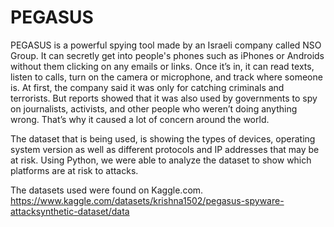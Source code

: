 # PEGASUS

PEGASUS is a powerful spying tool made by an Israeli company called NSO Group. It can secretly get into people's phones such as iPhones or Androids without them clicking on any emails or links. Once it’s in, it can read texts, listen to calls, turn on the camera or microphone, and track where someone is.
At first, the company said it was only for catching criminals and terrorists. But reports showed that it was also used by governments to spy on journalists, activists, and other people who weren’t doing anything wrong. That’s why it caused a lot of concern around the world.

The dataset that is being used, is showing the types of devices, operating system version as well as different protocols and IP addresses that may be at risk. Using Python, we were able to analyze the dataset to show which platforms are at risk to attacks. 

The datasets used were found on Kaggle.com.
https://www.kaggle.com/datasets/krishna1502/pegasus-spyware-attacksynthetic-dataset/data
